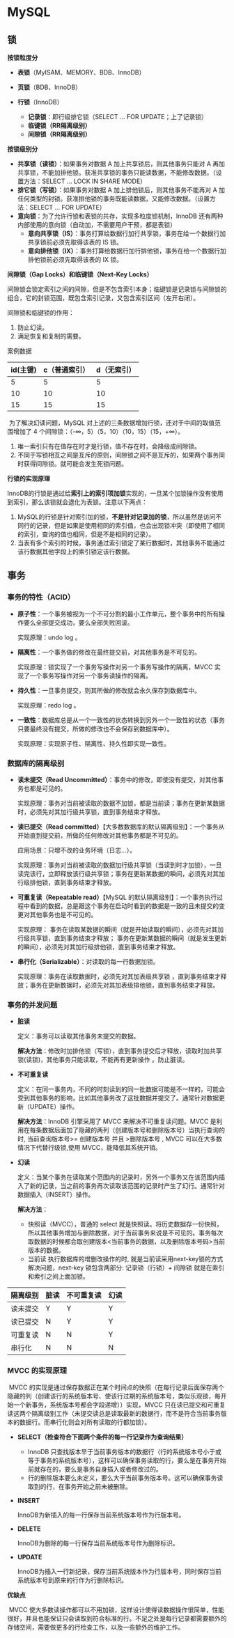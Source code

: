# MySQL

## 锁

**按锁粒度分**

- **表锁**（MyISAM、MEMORY、BDB、InnoDB）
- **页锁**（BDB、InnoDB）

- **行锁**（InnoDB）
  - **记录锁**：即行级排它锁（SELECT … FOR UPDATE；上了记录锁）
  - **临键锁（RR隔离级别）**
  - **间隙锁（RR隔离级别）**

**按锁级别分**

- **共享锁（读锁）**：如果事务对数据 A 加上共享锁后，则其他事务只能对 A 再加共享锁，不能加排他锁。获准共享锁的事务只能读数据，不能修改数据。（设置方法：SELECT … LOCK IN SHARE MODE）
- **排它锁（写锁）**：如果事务对数据 A 加上排他锁后，则其他事务不能再对 A 加任何类型的封锁。获准排他锁的事务既能读数据，又能修改数据。（设置方法：SELECT … FOR UPDATE）
- **意向锁**：为了允许行锁和表锁的共存，实现多粒度锁机制，InnoDB 还有两种内部使用的意向锁（自动加，不需要用户干预，都是表锁）
  - **意向共享锁（IS）**：事务打算给数据行加行共享锁，事务在给一个数据行加共享锁前必须先取得该表的 IS 锁。
  - **意向排他锁（IX）**：事务打算给数据行加行排他锁，事务在给一个数据行加排他锁前必须先取得该表的 IX 锁。

**间隙锁（Gap Locks）和临键锁（Next-Key Locks）**

​		间隙锁会锁定索引之间的间隙，但是不包含索引本身；临键锁是记录锁与间隙锁的组合，它的封锁范围，既包含索引记录，又包含索引区间（左开右闭）。

间隙锁和临键锁的作用：

1. 防止幻读。
2. 满足恢复和复制的需要。

案例数据

| id(主键) | c（普通索引） | d（无索引） |
| -------- | ------------- | ----------- |
| 5        | 5             | 5           |
| 10       | 10            | 10          |
| 15       | 15            | 15          |

​		为了解决幻读问题，MySQL 对上述的三条数据增加行锁，还对于中间的取值范围增加了 4 个间隙锁：（-∞，5）（5，10）（10，15）（15，+∞）。

1. 唯一索引只有在值存在时才是行锁，值不存在时，会降级成间隙锁。
2. 不同于写锁相互之间是互斥的原则，间隙锁之间不是互斥的，如果两个事务同时获得间隙锁。就可能会发生死锁问题。

**行锁的实现原理**

​		InnoDB的行锁是通过给**索引上的索引项加锁**实现的，一旦某个加锁操作没有使用到索引，那么该锁就会退化为表锁。注意以下两点：

1. MySQL的行锁是针对索引加的锁，**不是针对记录加的锁**，所以虽然是访问不同行的记录，但是如果是使用相同的索引值，也会出现锁冲突（即使用了相同的索引，查询的值也相同，但是不是相同的记录）。
2. 当表有多个索引的时候，事务通过索引锁定了某行数据时，其他事务不能通过该行数据其他字段上的索引锁定该行数据。

## 事务

### 事务的特性（ACID）

- **原子性**：一个事务被视为一个不可分割的最小工作单元，整个事务中的所有操作要么全部提交成功，要么全部失败回滚。

  实现原理：undo log 。

- **隔离性**：一个事务做的修改在最终提交前，对其他事务是不可见的。

  实现原理：锁实现了一个事务写操作对另一个事务写操作的隔离，MVCC 实现了一个事务写操作对另一个事务读操作的隔离。

- **持久性**：一旦事务提交，则其所做的修改就会永久保存到数据库中。

  实现原理：redo log 。

- **一致性**：数据库总是从一个一致性的状态转换到另外一个一致性的状态（事务只要最终没有提交，所做的修改也不会保存到数据库中）。

  实现原理：实现原子性、隔离性、持久性即实现一致性。

### 数据库的隔离级别

- **读未提交（Read Uncommitted）**：事务中的修改，即使没有提交，对其他事务也都是可见的。

  实现原理：事务对当前被读取的数据不加锁，都是当前读；事务在更新某数据时，必须先对其加行级共享锁，直到事务结束才释放。

- **读已提交（Read committed）**【大多数数据库的默认隔离级别】：一个事务从开始直到提交前，所做的任何修改对其他事务都是不可见的。

  应用场景：只增不改的业务环境（日志...）。

  实现原理：事务对当前被读取的数据加行级共享锁（当读到时才加锁），一旦读完该行，立即释放该行级共享锁；事务在更新某数据的瞬间，必须先对其加行级排他锁，直到事务结束才释放。

- **可重复读（Repeatable read）**【MySQL 的默认隔离级别】：一个事务执行过程中看到的数据，总是跟这个事务在启动时看到的数据是一致的且未提交的变更对其他事务也是不可见的。

  实现原理： 事务在读取某数据的瞬间（就是开始读取的瞬间），必须先对其加行级共享锁，直到事务结束才释放；  事务在更新某数据的瞬间（就是发生更新的瞬间），必须先对其加行级排他锁，直到事务结束才释放。

- **串行化（Serializable）**：对读取的每一行数据加锁。

  实现原理：事务在读取数据时，必须先对其加表级共享锁 ，直到事务结束才释放；事务在更新数据时，必须先对其加表级排他锁，直到事务结束才释放。

### 事务的并发问题

- **脏读**

  定义：事务可以读取其他事务未提交的数据。

  **解决方法**：修改时加排他锁（写锁），直到事务提交后才释放，读取时加共享锁(读锁)，其他事务只能读取，不能再有更新操作 。防止脏读。

- **不可重复读**

  定义：在同一事务内，不同的时刻读到的同一批数据可能是不一样的，可能会受到其他事务的影响，比如其他事务改了这批数据并提交了。通常针对数据更新（UPDATE）操作。

  **解决方法**：InnoDB 引擎采用了 MVCC 来解决不可重复读问题。MVCC 是利用在每条数据后面加了隐藏的两列（创建版本号和删除版本号）当执行查询的时, 当前查询版本号>= 创建版本号 并且 >删除版本号 , MVCC 可以在大多数情况下代替行级锁,使用 MVCC，能降低其系统开销。

- **幻读**

  定义：当某个事务在读取某个范围内的记录时，另外一个事务又在该范围内插入了新的记录，当之前的事务再次读取该范围的记录时产生了幻行。通常针对数据插入（INSERT）操作。

  **解决方法**：

  - 快照读（MVCC），普通的 select 就是快照读。将历史数据存一份快照，所以其他事务增加与删除数据，对于当前事务来说是不可见的。事务每次取数据的时候都会取创建版本<当前事务的数据，以及删除版本号码>当前版本的数据。
  - 当前读 执行数据库的增删改操作的时, 就是当前读采用next-key锁的方式解决问题，next-key 锁包含两部分: 记录锁（行锁）+ 间隙锁 就是在索引和索引之间上面加锁。

| 隔离级别 | 脏读 | 不可重复读 | 幻读 |
| -------- | ---- | ---------- | ---- |
| 读未提交 | Y    | Y          | Y    |
| 读已提交 | N    | Y          | Y    |
| 可重复读 | N    | N          | Y    |
| 串行化   | N    | N          | N    |

### MVCC 的实现原理

​		MVCC 的实现是通过保存数据正在某个时间点的快照（在每行记录后面保存两个隐藏的列（创建该行的系统版本号、使该行过期的系统版本号，类似乐观锁，每开始一个新事务，系统版本号都会字段递增））实现，MVCC 只在读已提交和可重复读这两个隔离级别工作（未提交读总是读取最新的数据行，而不是符合当前事务版本的数据行。而串行化则会对所有读取的行都加锁）。

- **SELECT（检查符合下面两个条件的每一行记录作为查询结果）**

  - InnoDB 只查找版本早于当前事务版本的数据行（行的系统版本号小于或等于事务的系统版本号），这样可以确保事务读取的行，要么是在事务开始前就存在的，要么是事务自身插入或者修改过的。
  - 行的删除版本要么未定义，要么大于当前事务版本号。这可以确保事务读取到的行，在事务开始之前未被删除。

- **INSERT**

  InnoDB为新插入的每一行保存当前系统版本号作为行版本号。

- **DELETE**

  InnoDB为删除的每一行保存当前系统版本号作为删除标识。

- **UPDATE**

  InnoDB为插入一行新纪录，保存当前系统版本作为行版本号，同时保存当前系统版本号到原来的行作为行删除标识。

**优缺点**

​		MVCC 使大多数读操作都可以不用加锁，这样设计使得读数据操作很简单，性能很好，并且也能保证只会读取到符合标准的行。不足之处是每行记录都需要额外的存储空间，需要做更多的行检查工作，以及一些额外的维护工作。